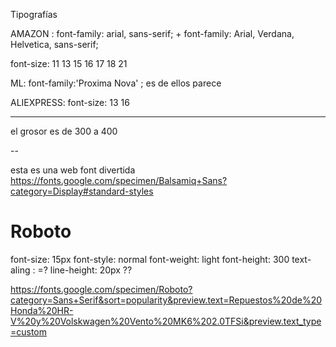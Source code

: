 Tipografías

AMAZON : 
font-family: arial, sans-serif;
+
font-family: Arial, Verdana, Helvetica, sans-serif;

font-size: 11
13
15
16
17
18
21


ML: font-family:'Proxima Nova' ; es de ellos parece

ALIEXPRESS:
font-size: 13
16


----- 
el grosor es de 300 a 400

--

esta es una web font divertida
https://fonts.google.com/specimen/Balsamiq+Sans?category=Display#standard-styles


# Roboto

font-size: 15px
font-style: normal
font-weight: light
font-height:  300
text-aling : =?
line-height: 20px ??

https://fonts.google.com/specimen/Roboto?category=Sans+Serif&sort=popularity&preview.text=Repuestos%20de%20Honda%20HR-V%20y%20Volskwagen%20Vento%20MK6%202.0TFSi&preview.text_type=custom